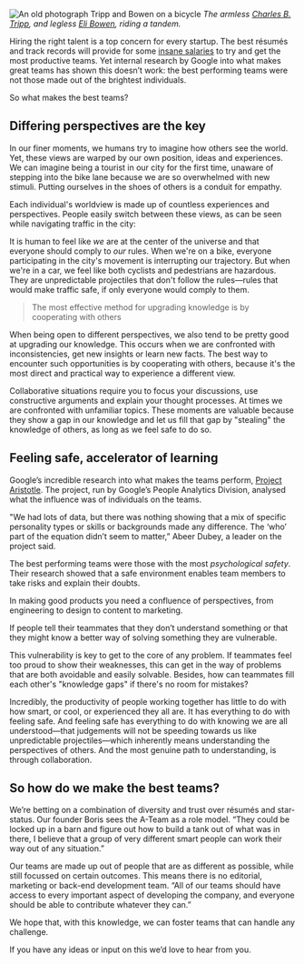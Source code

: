 ![An old photograph Tripp and Bowen on a bicycle](https://i.imgur.com/WFGVZKp.jpg)
*The armless [Charles B. Tripp](https://en.wikipedia.org/wiki/Charles_B._Tripp), and legless [Eli Bowen](https://en.wikipedia.org/wiki/Eli_Bowen), riding a tandem.*

Hiring the right talent is a top concern for every startup. The best résumés and track records will provide for some [insane salaries](http://www.indeed.com/salary/q-Software-Engineer-l-Silicon-Valley,-CA.html) to try and get the most productive teams. Yet internal research by Google into what makes great teams has shown this doesn’t work: the best performing teams were not those made out of the brightest individuals.

So what makes the best teams?

## Differing perspectives are the key

In our finer moments, we humans try to imagine how others see the world. Yet, these views are warped by our own position, ideas and experiences. We can imagine being a tourist in our city for the first time, unaware of stepping into the bike lane because we are so overwhelmed with new stimuli. Putting ourselves in the shoes of others is a conduit for empathy.

Each individual's worldview is made up of countless experiences and perspectives. People easily switch between these views, as can be seen while navigating traffic in the city:

It is human to feel like *we* are at the center of the universe and that everyone should comply to *our* rules. When we're on a bike, everyone participating in the city's movement is interrupting our trajectory. But when we're in a car, we feel like both cyclists and pedestrians are hazardous. They are unpredictable projectiles that don't follow the rules—rules that would make traffic safe, if only everyone would comply to them.

> The most effective method for upgrading knowledge is by cooperating with others

When being open to different perspectives, we also tend to be pretty good at upgrading our knowledge. This occurs when we are confronted with inconsistencies, get new insights or learn new facts. The best way to encounter such opportunities is by cooperating with others, because it's the most direct and practical way to experience a different view.

Collaborative situations require you to focus your discussions, use constructive arguments and explain your thought processes. At times we are confronted with unfamiliar topics. These moments are valuable because they show a gap in our knowledge and let us fill that gap by "stealing" the knowledge of others, as long as we feel safe to do so.          

## Feeling safe, accelerator of learning

Google’s incredible research into what makes the teams perform, [Project Aristotle](http://www.nytimes.com/2016/02/28/magazine/what-google-learned-from-its-quest-to-build-the-perfect-team.html?_r=1). The project, run by Google’s People Analytics Division, analysed what the influence was of individuals on the teams.

"We had lots of data, but there was nothing showing that a mix of specific personality types or skills or backgrounds made any difference. The ‘who’ part of the equation didn’t seem to matter,” Abeer Dubey, a leader on the project said.

The best performing teams were those with the most *psychological safety*. Their research showed that a safe environment enables team members to take risks and explain their doubts.

In making good products you need a confluence of perspectives, from engineering to design to content to marketing. 

If people tell their teammates that they don’t understand something or that they might know a better way of solving something they are vulnerable. 

This vulnerability is key to get to the core of any problem. If teammates feel too proud to show their weaknesses, this can get in the way of problems that are both avoidable and easily solvable. Besides, how can teammates fill each other's "knowledge gaps" if there's no room for mistakes?

Incredibly, the productivity of people working together has little to do with how smart, or cool, or experienced they all are. It has everything to do with feeling safe. And feeling safe has everything to do with knowing we are all understood—that judgements will not be speeding towards us like unpredictable projectiles—which inherently means understanding the perspectives of others. And the most genuine path to understanding, is through collaboration.

## So how do we make the best teams?

We’re betting on a combination of diversity and trust over résumés and star-status. Our founder Boris sees the A-Team as a role model. “They could be locked up in a barn and figure out how to build a tank out of what was in there, I believe that a group of very different smart people can work their way out of any situation.”

Our teams are made up out of people that are as different as possible, while still focussed on certain outcomes. This means there is no editorial, marketing or back-end development team. “All of our teams should have access to every important aspect of developing the company, and everyone should be able to contribute whatever they can.”

We hope that, with this knowledge, we can foster teams that can handle any challenge. 

If you have any ideas or input on this we’d love to hear from you.